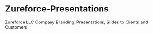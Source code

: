 # Zureforce-Presentations
Zureforce LLC Company Branding, Presentations, Slides to Clients and Customers
